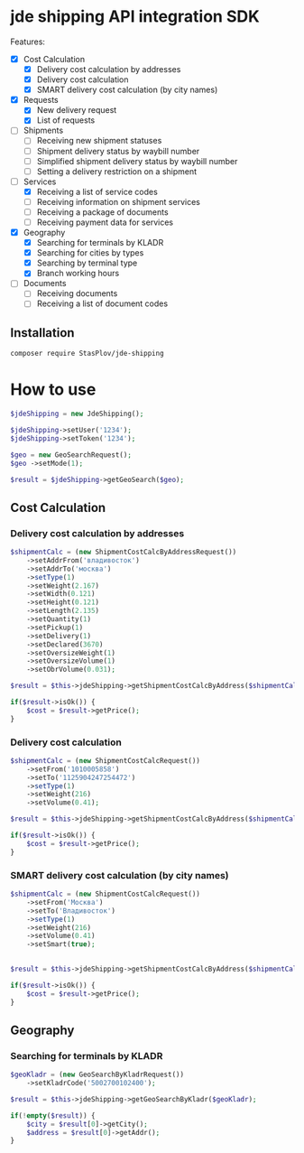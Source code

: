 # jde shipping API integration SDK

Features:

- [x] Cost Calculation
  - [x] Delivery cost calculation by addresses
  - [x] Delivery cost calculation
  - [x] SMART delivery cost calculation (by city names)
- [x] Requests
  - [x] New delivery request
  - [x] List of requests
- [ ] Shipments
  - [ ] Receiving new shipment statuses
  - [ ] Shipment delivery status by waybill number
  - [ ] Simplified shipment delivery status by waybill number
  - [ ] Setting a delivery restriction on a shipment
- [ ] Services
  - [x] Receiving a list of service codes
  - [ ] Receiving information on shipment services
  - [ ] Receiving a package of documents
  - [ ] Receiving payment data for services
- [x] Geography
  - [x] Searching for terminals by KLADR
  - [x] Searching for cities by types
  - [x] Searching by terminal type
  - [x] Branch working hours
- [ ] Documents
  - [ ] Receiving documents
  - [ ] Receiving a list of document codes

## Installation

```bash
composer require StasPlov/jde-shipping
```

# How to use

```php
$jdeShipping = new JdeShipping();

$jdeShipping->setUser('1234');
$jdeShipping->setToken('1234');

$geo = new GeoSearchRequest();
$geo ->setMode(1);

$result = $jdeShipping->getGeoSearch($geo);
```

## Cost Calculation

### Delivery cost calculation by addresses
```php
$shipmentCalc = (new ShipmentCostCalcByAddressRequest())
	->setAddrFrom('владивосток')
	->setAddrTo('москва')
	->setType(1)
	->setWeight(2.167)
	->setWidth(0.121)
	->setHeight(0.121)
	->setLength(2.135)
	->setQuantity(1)
	->setPickup(1)
	->setDelivery(1)
	->setDeclared(3670)
	->setOversizeWeight(1)
	->setOversizeVolume(1)
	->setObrVolume(0.031);

$result = $this->jdeShipping->getShipmentCostCalcByAddress($shipmentCalc);

if($result->isOk()) {
	$cost = $result->getPrice();
}
```

### Delivery cost calculation
```php
$shipmentCalc = (new ShipmentCostCalcRequest())
	->setFrom('1010005858')
	->setTo('1125904247254472')
	->setType(1)
	->setWeight(216)
	->setVolume(0.41);

$result = $this->jdeShipping->getShipmentCostCalcByAddress($shipmentCalc);

if($result->isOk()) {
	$cost = $result->getPrice();
}
```

### SMART delivery cost calculation (by city names)
```php
$shipmentCalc = (new ShipmentCostCalcRequest())
	->setFrom('Москва')
	->setTo('Владивосток')
	->setType(1)
	->setWeight(216)
	->setVolume(0.41)
	->setSmart(true);
	

$result = $this->jdeShipping->getShipmentCostCalcByAddress($shipmentCalc);

if($result->isOk()) {
	$cost = $result->getPrice();
}

```

## Geography

### Searching for terminals by KLADR
```php
$geoKladr = (new GeoSearchByKladrRequest())
	->setKladrCode('5002700102400');

$result = $this->jdeShipping->getGeoSearchByKladr($geoKladr);

if(!empty($result)) {
	$city = $result[0]->getCity();
	$address = $result[0]->getAddr();
}
```